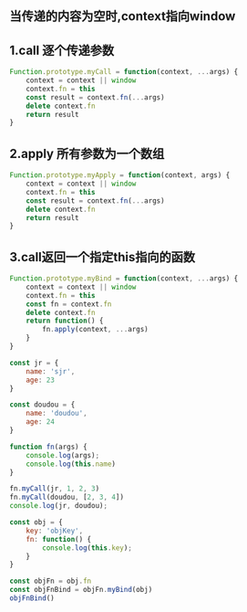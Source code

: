 ## 当传递的内容为空时,context指向window

##  1.call 逐个传递参数

```javascript
Function.prototype.myCall = function(context, ...args) {
	context = context || window
	context.fn = this
	const result = context.fn(...args)
	delete context.fn
	return result
}
```



## 2.apply 所有参数为一个数组
```javascript
Function.prototype.myApply = function(context, args) {
	context = context || window
	context.fn = this
	const result = context.fn(...args)
	delete context.fn
	return result
}
```



## 3.call返回一个指定this指向的函数
```javascript
Function.prototype.myBind = function(context, ...args) {
	context = context || window
	context.fn = this
	const fn = context.fn
	delete context.fn
	return function() {
		fn.apply(context, ...args)
	}
}
```



```javascript
const jr = {
	name: 'sjr',
	age: 23
}

const doudou = {
	name: 'doudou',
	age: 24
}

function fn(args) {
	console.log(args);
	console.log(this.name)
}

fn.myCall(jr, 1, 2, 3)
fn.myCall(doudou, [2, 3, 4])
console.log(jr, doudou);

const obj = {
	key: 'objKey',
	fn: function() {
		console.log(this.key);
	}
}

const objFn = obj.fn
const objFnBind = objFn.myBind(obj)
objFnBind()
```


